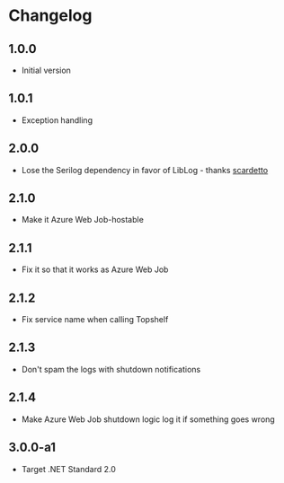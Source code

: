 # Changelog

## 1.0.0

* Initial version

## 1.0.1

* Exception handling

## 2.0.0

* Lose the Serilog dependency in favor of LibLog - thanks [scardetto]

## 2.1.0

* Make it Azure Web Job-hostable

## 2.1.1

* Fix it so that it works as Azure Web Job

## 2.1.2

* Fix service name when calling Topshelf

## 2.1.3

* Don't spam the logs with shutdown notifications

## 2.1.4

* Make Azure Web Job shutdown logic log it if something goes wrong

## 3.0.0-a1

* Target .NET Standard 2.0

[scardetto]: https://github.com/scardetto